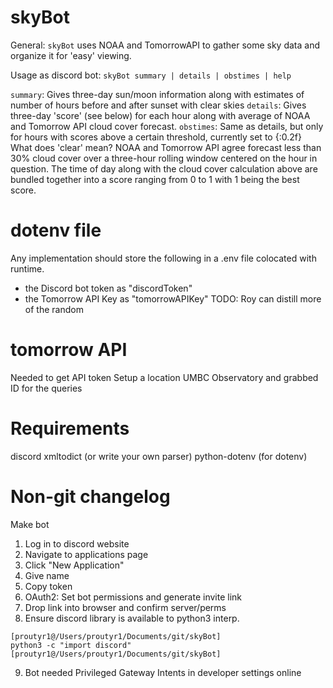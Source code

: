 # skyBot

General: `skyBot` uses NOAA and TomorrowAPI to gather some sky data and organize it for 'easy' viewing.

Usage as discord bot: `skyBot summary | details | obstimes | help`

`summary`: Gives three-day sun/moon information along with estimates of number of hours before and after sunset with clear skies
`details`: Gives three-day 'score' (see below) for each hour along with average of NOAA and Tomorrow API cloud cover forecast.
`obstimes`: Same as details, but only for hours with scores above a certain threshold, currently set to {:0.2f}
What does 'clear' mean? NOAA and Tomorrow API agree forecast less than 30\% cloud cover over a three-hour rolling window centered on the hour in question.
The time of day along with the cloud cover calculation above are bundled together into a score ranging from 0 to 1 with 1 being the best score.




# dotenv file
Any implementation should store the following in a .env file colocated with runtime.
- the Discord bot token as "discordToken" 
- the Tomorrow API Key as "tomorrowAPIKey"
TODO: Roy can distill more of the random 

# tomorrow API
Needed to get API token
Setup a location UMBC Observatory and grabbed ID for the queries

# Requirements
discord
xmltodict (or write your own parser)
python-dotenv (for dotenv)

# Non-git changelog
Make bot
 1. Log in to discord website
 2. Navigate to applications page
 3. Click "New Application"
 4. Give name
 5. Copy token
 6. OAuth2: Set bot permissions and generate invite link
 7. Drop link into browser and confirm server/perms
 8. Ensure discord library is available to python3 interp.
 ```
[proutyr1@/Users/proutyr1/Documents/git/skyBot]
python3 -c "import discord"
[proutyr1@/Users/proutyr1/Documents/git/skyBot]
```
9. Bot needed Privileged Gateway Intents in developer settings online



